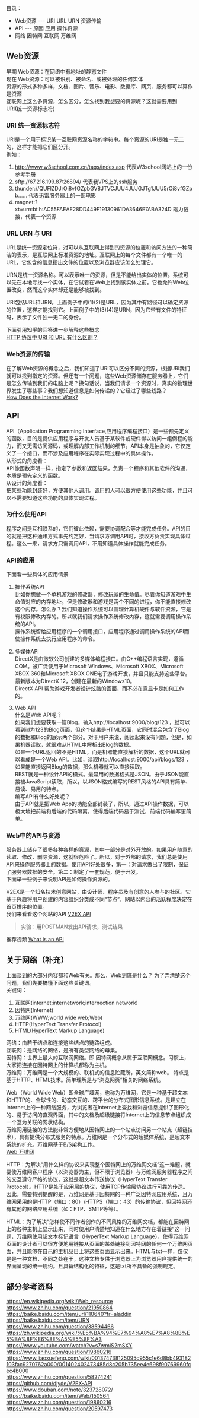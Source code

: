 目录：
* Web资源 --- URI URL URN 资源传输
* API --- 原因 应用 操作资源
* 网络 因特网 互联网 万维网
 
## Web资源
早期 Web资源：在网络中有地址的静态文件  
现在 Web资源：可以被识别、被命名、或被处理的任何实体  
资源的形式多种多样，文档、图片、音乐、电影、数据库、网页、服务都可以算作是资源  
互联网上这么多资源，怎么区分，怎么找到我想要的资源呢？这就需要用到URI(统一资源标志符) 

### URI 统一资源标志符
URI是一个用于标识某一互联网资源名称的字符串。每个资源的URI是独一无二的，这样才能把它们区分开。  
例如：   
1. http://www.w3school.com.cn/tags/index.asp 代表W3school网站上的一份参考手册 
2. sftp://67.216.199.87:26894/ 代表我VPS上的ssh服务  
3. thunder://QUFlZDJrOi8vfGZpbGV8JTVCJUU4JUJGJTg1JUU5rOi8vfGZpb...... 代表迅雷服务器上的一部电影 
4. magnet:?xt=urn:btih:AC55FAEAE28DD449F19130961DA3646E7ABA324D 磁力链接，代表一个资源 

### URL URN 与 URI
URL是统一资源定位符，对可以从互联网上得到的资源的位置和访问方法的一种简洁的表示，是互联网上标准资源的地址。互联网上的每个文件都有一个唯一的URL，它包含的信息指出文件的位置以及浏览器应该怎么处理它。  

URN是统一资源名称。可以表示唯一的资源，但是不能给出实体的位置。系统可以先在本地寻找一个实体，在它试着在Web上找到该实体之前。它也允许Web位置改变，然而这个实体却还是能够被找到。  

URI包括URL和URN。上面例子中的(1)(2)是URL，因为其中有路径可以确定资源的位置，这样才能找到它。上面例子中的(3)(4)是URN，因为它带有文件的特征码，表示了文件独一无二的身份。   

下面引用知乎的回答进一步解释这些概念  
[HTTP 协议中 URI 和 URL 有什么区别？](https://www.zhihu.com/question/21950864)

### Web资源的传输
在了解Web资源的概念之后，我们知道了URI可以区分不同的资源，根据URI我们就可以找到指定的资源。但还有一个问题，这些Web资源储存在服务器上，它们是怎么传输到我们的电脑上呢？换句话说，当我们请求一个资源时，真实的物理世界发生了哪些事？我们想知道信息是如何传递的？它经过了哪些线路？  
[How Does the Internet Work?](https://www.youtube.com/watch?v=ewrBalT_eBM&t=72s)

## API
API（Application Programming Interface,应用程序编程接口）是一些预先定义的函数，目的是提供应用程序与开发人员基于某软件或硬件得以访问一组例程的能力，而又无需访问源码，或理解内部工作机制的细节。API本身是抽象的，它仅定义了一个接口，而不涉及应用程序在实际实现过程中的具体操作。  
从形式的角度看：  
API像函数声明一样，指定了参数和返回结果，负责一个程序和其他软件的沟通，本质是预先定义的函数。  
从设计的角度看：  
把某些功能封装好，方便其他人调用。调用的人可以很方便使用这些功能，并且可以不需要知道这些功能的具体实现过程。  

### 为什么使用API
程序之间是互相联系的，它们彼此依赖，需要协调配合等才能完成任务。API的目的就是把这种通讯方式事先约定好，当请求方调用API时，接收方负责实现具体过程。这么一来，请求方只需调用API，不用知道具体操作就能完成任务。

### API的应用
下面看一些具体的应用情景  
1. 操作系统API  
比如你想做一个单机游戏的修改器，修改玩家的生命值。尽管你知道游戏中生命值对应的内存地址，但是修改器和游戏是两个不同的进程，你不能直接修改这个内存。怎么办？我们知道操作系统可以管理计算机硬件与软件资源，它是有权限修改内存的。所以就我们请求操作系统修改内存，这就需要调用操作系统的API。  
操作系统留给应用程序的一个调用接口，应用程序通过调用操作系统的API而使操作系统去执行应用程序的命令。 

2. 多媒体API  
DirectX是由微软公司创建的多媒体编程接口。由C++编程语言实现，遵循COM。被广泛使用于Microsoft Windows、Microsoft XBOX、Microsoft XBOX 360和Microsoft XBOX ONE电子游戏开发，并且只能支持这些平台。最新版本为DirectX 12，创建在最新的Windows10。  
DirectX API 帮助游戏开发者设计炫酷的画面，而不必在意显卡是如何工作的。  

3. Web API  
什么是Web API呢？  
如果我们想要获取一篇Blog，输入http://localhost:9000/blog/123 ，就可以看到id为123的Blog页面，但这个结果是HTML页面，它同时混合包含了Blog的数据和Blog的展示两个部分。对于用户来说，阅读起来没有问题，但是，如果机器读取，就很难从HTML中解析出Blog的数据。  
如果一个URL返回的不是HTML，而是机器能直接解析的数据，这个URL就可以看成是一个Web API。比如，读取http://localhost:9000/api/blogs/123 ，如果能直接返回Blog的数据，那么机器就可以直接读取。  
REST就是一种设计API的模式。最常用的数据格式是JSON。由于JSON能直接被JavaScript读取，所以，以JSON格式编写的REST风格的API具有简单、易读、易用的特点。   
编写API有什么好处呢？  
由于API就是把Web App的功能全部封装了，所以，通过API操作数据，可以极大地把前端和后端的代码隔离，使得后端代码易于测试，前端代码编写更简单。  

### Web中的API与资源
服务器上储存了很多各种各样的资源，其中一部分是对外开放的。如果用户随意的读取、修改、删除资源，这就很危险了。所以，对于外部的请求，我们总是使用API来操作服务器上的数据。使用API好处很多，第一：对请求做出了限制，保证了服务器数据的安全。第二：制定了一套规范，便于开发。  
下面举一些例子来说明API是如何操作资源的。 

V2EX是一个知名技术创意网站，由设计师、程序员及有创意的人参与的社区。它基于兴趣将用户创建的内容组织分类成不同“节点”，网站以内容的活跃程度决定在首页排序的位置。  
我们来看看这个网站的API [V2EX API](https://github.com/djyde/V2EX-API)  
>实验：用POSTMAN发出API请求，测试结果

推荐视频 [What is an API](https://www.youtube.com/watch?v=s7wmiS2mSXY)

## 关于网络（补充）
上面谈到的大部分内容都和Web有关。那么，Web到底是什么？  为了弄清楚这个问题，我们先要搞懂下面这些关键词。  
关键词：
1. 互联网(internet;internetwork;internection network)
2. 因特网(Internet)
3. 万维网(WWW;world wide web;Web)
4. HTTP(HyperText Transfer Protocol)
5. HTML(HyperText Markup Language)

网络：由若干结点和连接这些结点的链路组成。  
互联网：是网络的网络，是所有类型网络的母集。  
因特网：世界上最大的互联网网络。即 因特网概念从属于互联网概念。习惯上，大家把连接在因特网上的计算机都称为主机。  
万维网：万维网是一个大规模的、联机式的信息贮藏所，英文简称web。 特点是基于HTTP、HTML技术。简单理解是与“浏览网页”相关的网络系统。

Web（World Wide Web）即全球广域网，也称为万维网，它是一种基于超文本和HTTP的、全球性的、动态交互的、跨平台的分布式图形信息系统。是建立在Internet上的一种网络服务，为浏览者在Internet上查找和浏览信息提供了图形化的、易于访问的直观界面，其中的文档及超级链接将Internet上的信息节点组织成一个互为关联的网状结构。  
万维网用链接的方法能非常方便地从因特网上的一个站点访问另一个站点（超链技术），具有提供分布式服务的特点。万维网是一个分布式的超媒体系统，是超文本系统的扩充。万维网基于B/S架构工作。     
[Web 万维网](https://baike.baidu.com/item/Web/150564#2)


HTTP：为解决“用什么样的协议来实现整个因特网上的万维网文档”这一难题，就要使万维网客户程序（以浏览器为主，但不限于浏览器）与万维网服务器程序之间的交互遵守严格的协议，这就是超文本传送协议（HyperText Transfer Protocol）。HTTP是处于应用层的协议，使用TCP传输层协议进行可靠的传送。因此，需要特别提醒的是，万维网是基于因特网的一种广泛因特网应用系统，且万维网采用的是HTTP（端口：80）/HTTPS（端口：43）的传输协议，但因特网还有其他的网络应用系统（如：FTP、SMTP等等）。 

HTML：为了解决“怎样使不同作者创作的不同风格的万维网文档，都能在因特网上的各种主机上显示出来，同时使用户清楚地知道在什么地方存在着链接”这一问题，万维网使用超文本标记语言（HyperText Markup Language），使得万维网页面的设计者可以很方便地用链接从页面的某处链接到因特网的任何一个万维网页面，并且能够在自己的主机品目上将这些页面显示出来。HTML与txt一样，仅仅是是一种文档，不同之处在于，这种文档专供于浏览器上为浏览器用户提供统一的界面呈现的统一规约。且具备结构化的特征，这是txt所不具备的强制规定。  

## 部分参考资料
https://en.wikipedia.org/wiki/Web_resource  
https://www.zhihu.com/question/21950864  
https://baike.baidu.com/item/url/110640?fr=aladdin  
https://baike.baidu.com/item/URN  
https://www.zhihu.com/question/38594466  
https://zh.wikipedia.org/wiki/%E5%BA%94%E7%94%A8%E7%A8%8B%E5%BA%8F%E6%8E%A5%E5%8F%A3  
https://www.youtube.com/watch?v=s7wmiS2mSXY  
https://www.zhihu.com/question/19860216  
https://www.liaoxuefeng.com/wiki/001374738125095c955c1e6d8bb493182103fac9270762a000/001402402473485d8c205b735ee4e698f90769960fcec4b000  
https://www.zhihu.com/question/58274241  
https://github.com/djyde/V2EX-API  
https://www.douban.com/note/323728072/  
https://baike.baidu.com/item/Web/150564  
https://www.zhihu.com/question/19860216  
https://www.zhihu.com/question/20597473  

